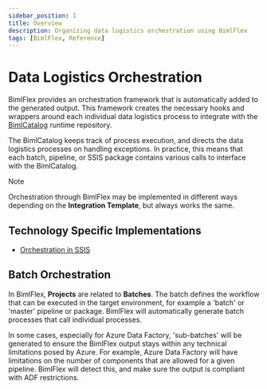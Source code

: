 ```yaml
---
sidebar_position: 1
title: Overview
description: Organizing data logistics orchestration using BimlFlex
tags: [BimlFlex, Reference]
---
```


# Data Logistics Orchestration

BimlFlex provides an orchestration framework that is automatically added to the generated output. This framework creates the necessary hooks and wrappers around each individual data logistics process to integrate with the [BimlCatalog](xref:bimlflex-components-overview#bimlcatalog-database) runtime repository.

The BimlCatalog keeps track of process execution, and directs the data logistics processes on handling exceptions. In practice, this means that each batch, pipeline, or SSIS package contains various calls to interface with the BimlCatalog.

>[!NOTE]
> Orchestration through BimlFlex may be implemented in different ways depending on the **Integration Template**, but always works the same.

## Technology Specific Implementations

* [Orchestration in SSIS](bimlflex-concepts-orchestration-ssis)

## Batch Orchestration

In BimlFlex, **Projects** are related to **Batches**. The batch defines the workflow that can be executed in the target environment, for example a 'batch' or 'master' pipeline or package. BimlFlex will automatically generate batch processes that call individual processes.

In some cases, especially for Azure Data Factory, 'sub-batches' will be generated to ensure the BimlFlex output stays within any technical limitations posed by Azure. For example, Azure Data Factory will have limitations on the number of components that are allowed for a given pipeline. BimlFlex will detect this, and make sure the output is compliant with ADF restrictions.
